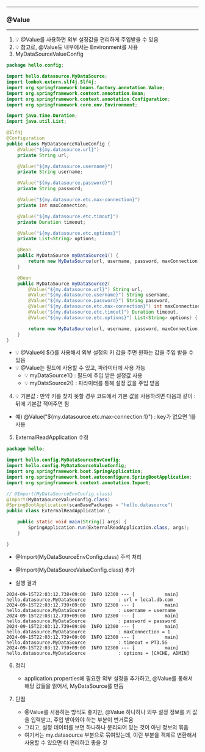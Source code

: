 -----
### @Value
-----
1. 💡 @Value를 사용하면 외부 설정값을 편리하게 주입받을 수 있음
2. 💡 참고로, @Value도 내부에서는 Environment를 사용
3. MyDataSourceValueConfig
```java
package hello.config;

import hello.datasource.MyDataSource;
import lombok.extern.slf4j.Slf4j;
import org.springframework.beans.factory.annotation.Value;
import org.springframework.context.annotation.Bean;
import org.springframework.context.annotation.Configuration;
import org.springframework.core.env.Environment;

import java.time.Duration;
import java.util.List;

@Slf4j
@Configuration
public class MyDataSourceValueConfig {
    @Value("${my.datasource.url}")
    private String url;

    @Value("${my.datasource.username}")
    private String username;

    @Value("${my.datasource.password}")
    private String password;

    @Value("${my.datasource.etc.max-connection}")
    private int maxConnection;

    @Value("${my.datasource.etc.timout}")
    private Duration timeout;

    @Value("${my.datasource.etc.options}")
    private List<String> options;

    @Bean
    public MyDataSource myDataSource1() {
        return new MyDataSource(url, username, password, maxConnection, timeout, options);
    }

    @Bean
    public MyDataSource myDataSource2(
        @Value("${my.datasource.url}") String url,
        @Value("${my.datasource.username}") String username,
        @Value("${my.datasource.password}") String password,
        @Value("${my.datasource.etc.max-connection}") int maxConnection,
        @Value("${my.datasource.etc.timout}") Duration timeout,
        @Value("${my.datasource.etc.options}") List<String> options) {

        return new MyDataSource(url, username, password, maxConnection, timeout, options);
    }
}
```
  - 💡 @Value에 ${}를 사용해서 외부 설정의 키 값을 주면 원하는 값을 주입 받을 수 있음
  - 💡 @Value는 필드에 사용할 수 있고, 파라미터에 사용 가능
    + 💡 myDataSource1() : 필드에 주입 받은 설정값 사용
    + 💡 myDatsSource2() : 파라미터를 통해 설정 값을 주입 받음

4. 💡 기본값 : 만약 키를 찾지 못할 경우 코드에서 기본 값을 사용하려면 다음과 같이 : 뒤에 기본값 적어주면 됨
  - 예)  @Value("${my.datasource.etc.max-connection:1}") : key가 없으면 1를 사용

5. ExternalReadApplication 수정
```java
package hello;

import hello.config.MyDataSourceEnvConfig;
import hello.config.MyDataSourceValueConfig;
import org.springframework.boot.SpringApplication;
import org.springframework.boot.autoconfigure.SpringBootApplication;
import org.springframework.context.annotation.Import;

// @Import(MyDataSourceEnvConfig.class)
@Import(MyDataSourceValueConfig.class)
@SpringBootApplication(scanBasePackages = "hello.datasource")
public class ExternalReadApplication {

    public static void main(String[] args) {
        SpringApplication.run(ExternalReadApplication.class, args);
    }

}
```
  - @Import(MyDataSourceEnvConfig.class) 주석 처리
  - @Import(MyDataSourceValueConfig.class) 추가

  - 실행 결과
```
2024-09-15T22:03:12.738+09:00  INFO 12300 --- [           main] hello.datasource.MyDataSource            : url = local.db.com
2024-09-15T22:03:12.739+09:00  INFO 12300 --- [           main] hello.datasource.MyDataSource            : username = username
2024-09-15T22:03:12.739+09:00  INFO 12300 --- [           main] hello.datasource.MyDataSource            : password = password
2024-09-15T22:03:12.739+09:00  INFO 12300 --- [           main] hello.datasource.MyDataSource            : maxConnection = 1
2024-09-15T22:03:12.739+09:00  INFO 12300 --- [           main] hello.datasource.MyDataSource            : timeout = PT3.5S
2024-09-15T22:03:12.739+09:00  INFO 12300 --- [           main] hello.datasource.MyDataSource            : options = [CACHE, ADMIN]
```

6. 정리
   - application.properties에 필요한 외부 설정을 추가하고, @Value를 통해서 해당 값들을 읽어서, MyDataSource를 만듬

7. 단점
   - @Value를 사용하는 방식도 좋지만, @Value 하나하나 외부 설정 정보를 키 값을 입력받고, 주입 받아와야 하는 부분이 번거로움
   - 그리고, 설정 데이터를 보면 하나하나 분리되어 있는 것이 아닌 정보의 묶음
   - 여기서는 my.datasource 부분으로 묶여있는데, 이런 부분을 객체로 변환해서 사용할 수 있으면 더 편리하고 좋을 것
